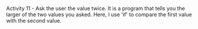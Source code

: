 Activity 11 - Ask the user the value twice. It is a program that tells you the larger of the two values you asked. Here, I use 'if' to compare the first value with the second value.
